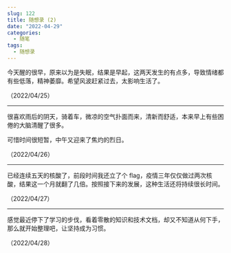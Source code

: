 ```yaml
---
slug: 122
title: 随想录 (2)
date: "2022-04-29"
categories: 
  - 随笔
tags: 
  - 随想录
---
```



今天醒的很早，原来以为是失眠，结果是早起，这两天发生的有点多，导致情绪都有些低落，精神萎靡。希望风波赶紧过去，太影响生活了。

（2022/04/25）

---

很喜欢雨后的阴天，骑着车，微凉的空气扑面而来，清新而舒适，本来早上有些困倦的大脑清醒了很多。

可惜时间很短暂，中午又迎来了焦灼的烈日。

（2022/04/26）

---

已经连续五天的核酸了，前段时间我还立了个 flag，疫情三年仅仅做过两次核酸，结果这一个月就翻了几倍。按照接下来的发展，这种生活还将持续很长时间。

（2022/04/27）

---

感觉最近停下了学习的步伐，看着零散的知识和技术文档，却又不知道从何下手，那么就开始整理吧，让坚持成为习惯。

（2022/04/28）